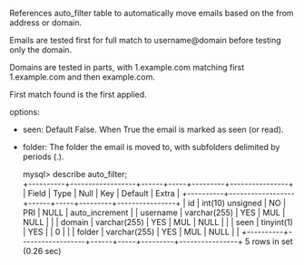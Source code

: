 References auto_filter table to automatically move emails based on the from address or domain.

Emails are tested first for full match to username@domain before testing only the domain.

Domains are tested in parts, with 1.example.com matching first 1.example.com and then example.com.

First match found is the first applied.

options:

* seen: Default False. When True the email is marked as seen (or read).
* folder: The folder the email is moved to, with subfolders delimited by periods (.).


    mysql> describe auto_filter;   
    +----------+------------------+------+-----+---------+----------------+
    | Field    | Type             | Null | Key | Default | Extra          |
    +----------+------------------+------+-----+---------+----------------+
    | id       | int(10) unsigned | NO   | PRI | NULL    | auto_increment |
    | username | varchar(255)     | YES  | MUL | NULL    |                |
    | domain   | varchar(255)     | YES  | MUL | NULL    |                |
    | seen     | tinyint(1)       | YES  |     | 0       |                |
    | folder   | varchar(255)     | YES  | MUL | NULL    |                |
    +----------+------------------+------+-----+---------+----------------+
    5 rows in set (0.26 sec)